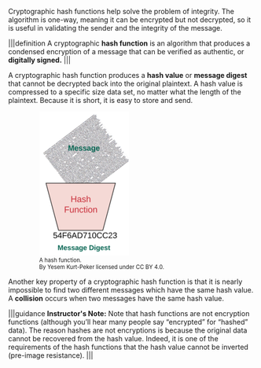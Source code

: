 Cryptographic hash functions help solve the problem of integrity. The algorithm is one-way, meaning it can be encrypted but not decrypted, so it is useful in validating the sender and the integrity of the message.

|||definition
A cryptographic **hash function** is an algorithm that produces a condensed encryption of a message that can be verified as authentic, or **digitally signed.** 
|||

A cryptographic hash function produces a **hash value** or **message digest** that cannot be decrypted back into the original plaintext.  A hash value is compressed to a specific size data set, no matter what the length of the plaintext. Because it is short, it is easy to store and send.  

<figure class="snippetimg" style="margin: 0 auto;width:75%">
  <img src=".guides/img/Hashfnctn.png" alt="A hash function. by Yesem Kurt-Peker licensed under CC BY 4.0 ">
  <figcaption style="font-size: 0.8em; text-align: left;">A hash function.   
  </br>
By Yesem Kurt-Peker licensed under CC BY 4.0. </figcaption>
</figure>

Another key property of a cryptographic hash function is that it is nearly impossible to find two different messages which have the same hash value. A **collision** occurs when two messages have the same hash value.

|||guidance
**Instructor's Note:** Note that hash functions are not encryption functions (although you’ll hear many people say “encrypted” for “hashed” data). The reason hashes are not encryptions is because the original data cannot be recovered from the hash value. Indeed, it is one of the requirements of the hash functions that the hash value cannot be inverted (pre-image resistance).
|||

